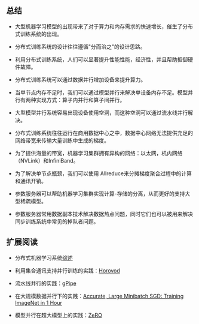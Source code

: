 ## 总结

-   大型机器学习模型的出现带来了对于算力和内存需求的快速增长，催生了分布式训练系统的出现。

-   分布式训练系统的设计往往遵循"分而治之"的设计思路。

-   利用分布式训练系统，人们可以显著提升性能性能，经济性，并且帮助抵御硬件故障。

-   分布式训练系统可以通过数据并行增加设备来提升算力。

-   当单节点内存不足时，我们可以通过模型并行来解决单设备内存不足。模型并行有两种实现方式：算子内并行和算子间并行。

-   大型模型并行系统容易出现设备使用空洞，而这种空洞可以通过流水线并行解决。

-   分布式训练系统往往运行在商用数据中心之中，数据中心网络无法提供充足的网络带宽来传输大量训练中生成的梯度。

-   为了提供海量的带宽，机器学习集群拥有异构的网络：以太网，机内网络（NVLink）和InfiniBand。

-   为了解决单节点瓶颈，我们可以使用
    Allreduce来分摊梯度聚合过程中的计算和通讯开销。

-   参数服务器可以帮助机器学习集群实现计算-存储的分离，从而更好的支持大型稀疏模型。

-   参数服务器常用数据副本技术解决数据热点问题，同时它们也可以被用来解决同步训练系统中常见的掉队者问题。


## 扩展阅读

- 分布式机器学习系统[综述](https://dl.acm.org/doi/abs/10.1145/3377454)

- 利用集合通讯支持并行训练的实践：[Horovod](https://arxiv.org/abs/1802.05799)

- 流水线并行的实践：[gPipe](https://arxiv.org/abs/1811.06965)

- 在大规模数据并行下的实践：[Accurate, Large Minibatch SGD: Training ImageNet in 1 Hour](https://arxiv.org/abs/1706.02677)

- 模型并行在超大模型上的实践：[ZeRO](https://arxiv.org/abs/1910.02054)
